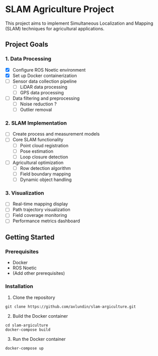 # SLAM Agriculture Project

This project aims to implement Simultaneous Localization and Mapping (SLAM) techniques for agricultural applications.

## Project Goals

### 1. Data Processing
- [x] Configure ROS Noetic environment
- [x] Set up Docker containerization
- [ ] Sensor data collection pipeline
  - [ ] LiDAR data processing
  - [ ] GPS data processing
- [ ] Data filtering and preprocessing
  - [ ] Noise reduction ? 
  - [ ] Outlier removal

### 2. SLAM Implementation
- [ ] Create process and measurement models
- [ ] Core SLAM functionality
  - [ ] Point cloud registration
  - [ ] Pose estimation
  - [ ] Loop closure detection
- [ ] Agricultural optimization
  - [ ] Row detection algorithm
  - [ ] Field boundary mapping
  - [ ] Dynamic object handling

### 3. Visualization
- [ ] Real-time mapping display
- [ ] Path trajectory visualization
- [ ] Field coverage monitoring
- [ ] Performance metrics dashboard

## Getting Started

### Prerequisites
- Docker
- ROS Noetic
- (Add other prerequisites)

### Installation
1. Clone the repository
```
git clone https://github.com/axlundin/slam-argiculture.git
```
2. Build the Docker container
```
cd slam-argiculture
docker-compose build
```
3. Run the Docker container
```
docker-compose up
```


